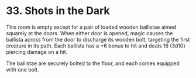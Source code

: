 # 33. Shots in the Dark

This room is empty except for a pair of loaded wooden ballistae aimed squarely at the doors. When either door is opened, magic causes the ballista across from the door to discharge its wooden bolt, targeting the first creature in its path. Each ballista has a +6 bonus to hit and deals 16 (3d10) piercing damage on a hit.

The ballistae are securely bolted to the floor, and each comes equipped with one bolt.